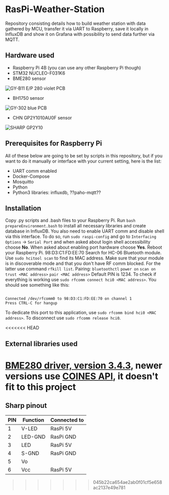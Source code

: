 # RasPi-Weather-Station

Repository consisting details how to build weather station with data gathered by MCU, transfer it via UART to Raspberry, save it locally in InfluxDB and show it on Grafana with possibility to send data further via MQTT.

## Hardware used

- Raspberry Pi 4B (you can use any other Raspberry Pi though)
- STM32 NUCLEO-F031K6
- BME280 sensor

![GY-B11 E/P 280 violet PCB](https://cdn2.botland.com.pl/44358-pdt_540/bme280-czujnik-wilgotnosci-temperatury-oraz-cisnienia-110kpa-i2cspi-33v.jpg)

- BH1750 sensor

![GY-302 blue PCB](https://cdn1.botland.com.pl/58777-pdt_540/czujnik-natezenia-swiatla-bh1750.jpg)

- CHN GP2Y1010AU0F sensor

![SHARP GP2Y10](https://nettigo.pl/system/images/887/big.jpg?1446026909)

## Prerequisites for Raspberry Pi

All of these below are going to be set by scripts in this repository, but if you want to do it manually or interface with your current setting, here is the list:

- UART comm enabled
- Docker-Compose
- Mosquitto
- Python
- Python3 libraries: influxdb, ??paho-mqtt??

## Installation

Copy .py scripts and .bash files to your Raspberry Pi. Run `bash prepareEnvironment.bash` to install all necessary libraries and create database in InfluxDB.
You also need to enable UART comm and disable shell via this interface. To do so, run `sudo raspi-config` and go to `Interfacing Options` -> `Serial Port` and when asked about login shell accessibility choose **No**. When asked about enabling port hardware choose **Yes**. Reboot your Raspberry Pi.
98:D3:C1:FD:EE:70
Search for HC-06 Bluetooth module. Use `sudo hcitool scan` to find its MAC address. Make sure that your module is in discoverable mode and that you don't have RF comm blocked. For the latter use command `rfkill list`.
Pairing:
`bluetoothctl`
`power on`
`scan on`
`trust <MAC address>`
`pair <MAC address>`
Default PIN is 1234.
To check if everything is working use `sudo rfcomm connect hci0 <MAC address>`. You should see something like this:

```rfcomm

Connected /dev/rfcomm0 to 98:D3:C1:FD:EE:70 on channel 1
Press CTRL-C for hangup

```

To dedicate this port to this application, use `sudo rfcomm bind hci0 <MAC address>`.
To disconnect use `sudo rfcomm release hci0`.

<<<<<<< HEAD
## External libraries used

[BME280 driver, version 3.4.3](https://github.com/boschsensortec/BME280_driver/tree/bme280_v3.4.3), newer versions use [COINES API](https://github.com/boschsensortec/COINES), it doesn't fit to this project
=======
## Sharp pinout

| PIN | Function    | Connected to              |
| --- | ----------- | ------------------------- |
| 1   | V-LED       | RasPi 5V    |
| 2   | LED-GND     | RasPi GND   |
| 3   | LED         | RasPi 5V    |
| 4   | S-GND       | RasPi GND   |
| 5   | Vo          |    |
| 6   | Vcc         | RasPi 5V    |
>>>>>>> 045b22ca654ae2ab0f01cf5e658ac2137e49e781
